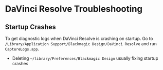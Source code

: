# DaVinci Resolve Troubleshooting

## Startup Crashes

To get diagnostic logs when DaVinci Resolve is crashing on startup. Go to `/Library/Application Support/Blackmagic Design/DaVinci Resolve` and run `CaptureLogs.app`.

- Deleting `~/library/Preferences/Blackmagic Design` usually fixing startup crashes

